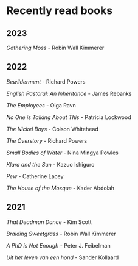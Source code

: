 # Recently read books

## 2023

*Gathering Moss* - Robin Wall Kimmerer

## 2022

*Bewilderment* - Richard Powers

*English Pastoral: An Inheritance* - James Rebanks

*The Employees* - Olga Ravn

*No One is Talking About This* - Patricia Lockwood

*The Nickel Boys* - Colson Whitehead

*The Overstory* - Richard Powers

*Small Bodies of Water* - Nina Mingya Powles

*Klara and the Sun* - Kazuo Ishiguro

*Pew* - Catherine Lacey

*The House of the Mosque* - Kader Abdolah 

## 2021

*That Deadman Dance* - Kim Scott

*Braiding Sweetgrass* - Robin Wall Kimmerer

*A PhD is Not Enough* - Peter J. Feibelman

*Uit het leven van een hond* - Sander Kollaard  
